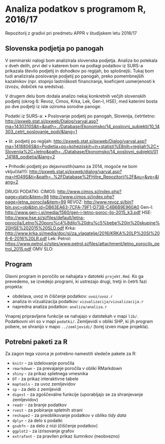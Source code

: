 # Analiza podatkov s programom R, 2016/17

Repozitorij z gradivi pri predmetu APPR v študijskem letu 2016/17

## Slovenska podjetja po panogah

V seminarski nalogi bom analizirala slovenska podjetja. Analiza bo potekala v dveh delih, prvi del v katerem bom na podlagi podatkov iz SURS-a prikazala število podjetij in dohodkov po regijah, bo splošnejši. Tukaj bom tudi analizirala poslovanje podjetij po panogah, preko pomembnejših kazalnikov (npr. stopnjo lastniškosti financiranja, koeficjent usmerjenosti k izvozu, dobiček na sredstva).

V drugem delu bom dodala analizo nekaj konkretnih večjih slovenskih podjetij (okrog 6: Revoz, Cimos, Krka, Lek, Gen-I, HSE), med katerimi bosta po dve podjetji iz iste oziroma sorodne panoge. 

Podatki iz SURS-a:
•	Poslovanje podjetij po panogah, Slovenija, četrtletno:
http://pxweb.stat.si/pxweb/Dialog/varval.asp?ma=1430310S&ti=&path=../Database/Ekonomsko/14_poslovni_subjekti/10_14303_cetrt_poslovanje_podj/&lang=1

•	št. podjetij po regijah: 
http://pxweb.stat.si/pxweb/Dialog/varval.asp?ma=1418806S&ti=Podjetja+po+kohezijskih+in+statisti%E8nih+regijah%2C+Slovenija%2C+letno&path=../Database/Ekonomsko/14_poslovni_subjekti/01_14188_podjetja/&lang=2

•	Prihodki podjetij po dejavnostih(samo za 2014, mogoče ne bom vključila!!!): 
http://pxweb.stat.si/pxweb/dialog/varval.asp?ma=H049S&ti=&path=..%2FDatabase%2FHitre_Repozitorij%2F&xu=&yp=&lang=2

DRUGI PODATKI:
CIMOS: http://www.cimos.si/index.php?page=static&item=98
http://www.cimos.si/index.php?page=letna_porocila&item=99
REVOZ: http://www.revoz.si/bin?bin.svc=obj&bin.id=DB63EA63-7CFA-79F1-D73B-C4B6B9E960A0
Gen-I: http://www.gen-i.si/media/1560/gen-i-letno-poroc-ilo-2015_k3.pdf
HSE: http://www.hse.si/si/files/default/letna-porocila/Letno%20poro%c4%8dilo%20dru%c5%bebe%20in%20skupine%20HSE%202015%20SLO.pdf
Krka:  http://www.krka.si/media/doc/si/za_vlagatelje/2016/KRKA%20LP%20SI%206-6-2016%20LR.pdf
Lek:
Petrol: https://www.petrol.si/sites/www.petrol.si/files/attachment/letno_porocilo_petrol_2015.pdf
OMV SLO:

## Program

Glavni program in poročilo se nahajata v datoteki `projekt.Rmd`. Ko ga prevedemo,
se izvedejo programi, ki ustrezajo drugi, tretji in četrti fazi projekta:

* obdelava, uvoz in čiščenje podatkov: `uvoz/uvoz.r`
* analiza in vizualizacija podatkov: `vizualizacija/vizualizacija.r`
* napredna analiza podatkov: `analiza/analiza.r`

Vnaprej pripravljene funkcije se nahajajo v datotekah v mapi `lib/`. Podatkovni
viri so v mapi `podatki/`. Zemljevidi v obliki SHP, ki jih program pobere, se
shranijo v mapo `../zemljevidi/` (torej izven mape projekta).

## Potrebni paketi za R

Za zagon tega vzorca je potrebno namestiti sledeče pakete za R:

* `knitr` - za izdelovanje poročila
* `rmarkdown` - za prevajanje poročila v obliki RMarkdown
* `shiny` - za prikaz spletnega vmesnika
* `DT` - za prikaz interaktivne tabele
* `maptools` - za uvoz zemljevidov
* `sp` - za delo z zemljevidi
* `digest` - za zgoščevalne funkcije (uporabljajo se za shranjevanje zemljevidov)
* `readr` - za branje podatkov
* `rvest` - za pobiranje spletnih strani
* `reshape2` - za preoblikovanje podatkov v obliko *tidy data*
* `dplyr` - za delo s podatki
* `gsubfn` - za delo z nizi (čiščenje podatkov)
* `ggplot2` - za izrisovanje grafov
* `extrafont` - za pravilen prikaz šumnikov (neobvezno)
